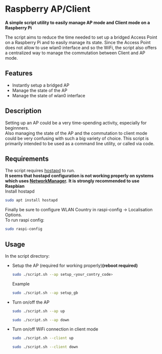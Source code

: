 # Raspberry AP/Client
**A simple script utility to easily manage AP mode and Client mode on a Raspberry Pi**


The script aims to reduce the time needed to set up a bridged Access Point on a Raspberry Pi and to easily manage its state.
Since the Access Point does not allow to use wlan0 interface and so the WiFi, the script also offers a centralized way to manage the commutation between Client and AP mode. 


## Features

- Instantly setup a bridged AP
- Manage the state of the AP
- Manage the state of wlan0 interface

## Description
Setting up an AP could be a very time-spending activity, especially for beginnners.  
Also managing the state of the AP and the commutation to client mode could be very confusing with such a big variety of choice. 
This script is primarily intended to be used as a command line utility, or called via code.


## Requirements

The script requires [hostapd](https://wiki.gentoo.org/wiki/Hostapd) to run.  
**It seems that hostapd configuration is not working properly on systems which uses [NetworkManager](https://wiki.archlinux.org/index.php/NetworkManager).**
**It is strongly recommended to use Raspbian**  
Install hostapd

```sh
sudo apt install hostapd
```

Finally be sure to configure WLAN Country in raspi-config -> Localisation Options.   
To run raspi config:

```sh
sudo raspi-config
```
 

## Usage
In the script directory:

* Setup the AP (required for working properly)**(reboot required)**
    ```sh
    sudo ./script.sh --ap setup_<your_contry_code>
    ```
    Example
     ```sh
    sudo ./script.sh --ap setup_gb
    ```
* Turn on/off the AP
    ```sh
    sudo ./script.sh --ap up
    ```
    ```sh
    sudo ./script.sh --ap down
    ```
* Turn on/off WiFi connection in client mode
    ```sh
    sudo ./script.sh --client up
    ```
    ```sh
    sudo ./script.sh --client down
    ```

